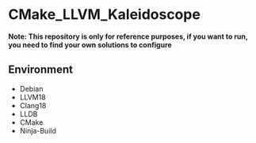 # CMake_LLVM_Kaleidoscope

**Note: This repository is only for reference purposes, if you want to run, you need to find your own solutions to configure**



## Environment

- Debian
- LLVM18
- Clang18
- LLDB
- CMake
- Ninja-Build